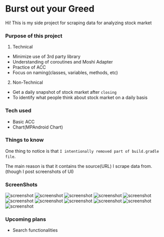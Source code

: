 # Burst out your Greed

Hi! This is my side project for scraping data for analyzing stock market

### Purpose of this project
1. Technical
- Minimize use of 3rd party library
- Understanding of coroutines and Moshi Adapter
- Practice of ACC
- Focus on naming(classes, variables, methods, etc)

2. Non-Technical
- Get a daily snapshot of stock market after `closing`
- To identify what people think about stock market on a daily basis

### Tech used
- Basic ACC
- Chart(MPAndroid Chart)

### Things to know

One thing to notice is that `I intentionally removed part of build.gradle file`.

The main reason is that it contains the source(URL) I scrape data from. (though I post screenshots of UI)

### ScreenShots
![screenshot](./screenshots/dark_main_1.jpg)
![screenshot](./screenshots/dark_main_2.jpg)
![screenshot](./screenshots/dark_main_3.jpg)
![screenshot](./screenshots/dark_main_4.jpg)
![screenshot](./screenshots/dark_detail_1.jpg)
![screenshot](./screenshots/dark_detail_2.jpg)
![screenshot](./screenshots/dark_detail_2.jpg)
![screenshot](./screenshots/light_screenshot1.jpg)
![screenshot](./screenshots/light_screenshot2.jpg)
![screenshot](./screenshots/light_screenshot3.jpg)
![screenshot](./screenshots/light_screenshot4.jpg)



### Upcoming plans
- Search functionalities

